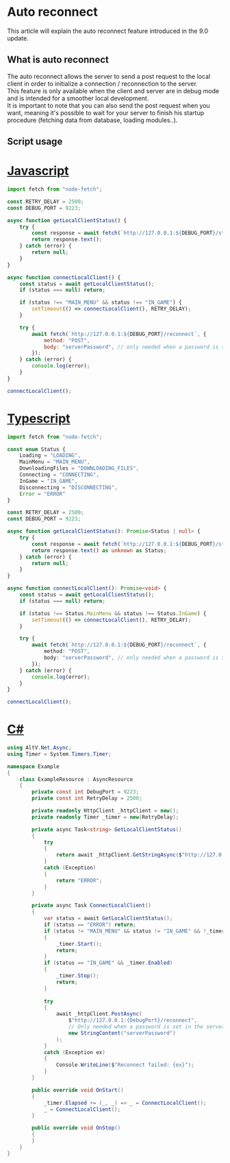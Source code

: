 # Auto reconnect

This article will explain the auto reconnect feature introduced in the 9.0 update.

## What is auto reconnect

The auto reconnect allows the server to send a post request to the local client in order to initialize a connection /
reconnection to the server.<br>
This feature is only available when the client and server are in debug mode and is intended for a smoother local
development.<br>
It is important to note that you can also send the post request when you want, meaning it's possible to wait for your
server to finish his startup procedure (fetching data from database, loading modules..).

## Script usage

# [Javascript](#tab/tabid-1)

```js
import fetch from "node-fetch";

const RETRY_DELAY = 2500;
const DEBUG_PORT = 9223;

async function getLocalClientStatus() {
    try {
        const response = await fetch(`http://127.0.0.1:${DEBUG_PORT}/status`);
        return response.text();
    } catch (error) {
        return null;
    }
}

async function connectLocalClient() {
    const status = await getLocalClientStatus();
    if (status === null) return;

    if (status !== "MAIN_MENU" && status !== "IN_GAME") {
        setTimeout(() => connectLocalClient(), RETRY_DELAY);
    }

    try {
        await fetch(`http://127.0.0.1:${DEBUG_PORT}/reconnect`, {
            method: "POST",
            body: "serverPassword", // only needed when a password is set in the server.cfg
        });
    } catch (error) {
        console.log(error);
    }
}

connectLocalClient();
```

# [Typescript](#tab/tabid-2)

```ts
import fetch from "node-fetch";

const enum Status {
    Loading = "LOADING",
    MainMenu = "MAIN_MENU",
    DownloadingFiles = "DOWNLOADING_FILES",
    Connecting = "CONNECTING",
    InGame = "IN_GAME",
    Disconnecting = "DISCONNECTING",
    Error = "ERROR"
}

const RETRY_DELAY = 2500;
const DEBUG_PORT = 9223;

async function getLocalClientStatus(): Promise<Status | null> {
    try {
        const response = await fetch(`http://127.0.0.1:${DEBUG_PORT}/status`);
        return response.text() as unknown as Status;
    } catch (error) {
        return null;
    }
}

async function connectLocalClient(): Promise<void> {
    const status = await getLocalClientStatus();
    if (status === null) return;

    if (status !== Status.MainMenu && status !== Status.InGame) {
        setTimeout(() => connectLocalClient(), RETRY_DELAY);
    }

    try {
        await fetch(`http://127.0.0.1:${DEBUG_PORT}/reconnect`, {
            method: "POST",
            body: "serverPassword", // only needed when a password is set in the server.cfg
        });
    } catch (error) {
        console.log(error);
    }
}

connectLocalClient();
```

# [C#](#tab/tabid-3)

```csharp
using AltV.Net.Async;
using Timer = System.Timers.Timer;

namespace Example
{
    class ExampleResource : AsyncResource
    {
        private const int DebugPort = 9223;
        private const int RetryDelay = 2500;

        private readonly HttpClient _httpClient = new();
        private readonly Timer _timer = new(RetryDelay);

        private async Task<string> GetLocalClientStatus()
        {
            try
            {
                return await _httpClient.GetStringAsync($"http://127.0.0.1:{DebugPort}/status");
            }
            catch (Exception)
            {
                return "ERROR";
            }
        }

        private async Task ConnectLocalClient()
        {
            var status = await GetLocalClientStatus();
            if (status == "ERROR") return;
            if (status != "MAIN_MENU" && status != "IN_GAME" && !_timer.Enabled)
            {
                _timer.Start();
                return;
            }
            if (status == "IN_GAME" && _timer.Enabled)
            {
                _timer.Stop();
                return;
            }
    
            try
            {
                await _httpClient.PostAsync(
                    $"http://127.0.0.1:{DebugPort}/reconnect",
                    // Only needed when a password is set in the server.cfg, otherwise pass null instead of StringContent
                    new StringContent("serverPassword")
                );
            }
            catch (Exception ex)
            {
                Console.WriteLine($"Reconnect failed: {ex}");
            }
        }

        public override void OnStart()
        {
            _timer.Elapsed += (_, _) => _ = ConnectLocalClient();
            _ = ConnectLocalClient();
        }

        public override void OnStop()
        {
        }
    }
}
```